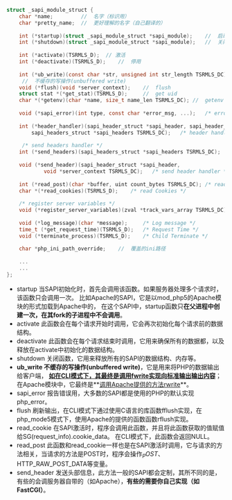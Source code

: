 

```c
struct _sapi_module_struct {
    char *name;         //  名字（标识用）
    char *pretty_name;  //  更好理解的名字（自己翻译的）
 
    int (*startup)(struct _sapi_module_struct *sapi_module);    //  启动函数
    int (*shutdown)(struct _sapi_module_struct *sapi_module);   //  关闭方法
 
    int (*activate)(TSRMLS_D);  // 激活
    int (*deactivate)(TSRMLS_D);    //  停用
 
    int (*ub_write)(const char *str, unsigned int str_length TSRMLS_DC);
     //  不缓存的写操作(unbuffered write)
    void (*flush)(void *server_context);    //  flush
    struct stat *(*get_stat)(TSRMLS_D);     //  get uid
    char *(*getenv)(char *name, size_t name_len TSRMLS_DC); //  getenv
 
    void (*sapi_error)(int type, const char *error_msg, ...);   /* error handler */
 
    int (*header_handler)(sapi_header_struct *sapi_header, sapi_header_op_enum op,
        sapi_headers_struct *sapi_headers TSRMLS_DC);   /* header handler */
 
     /* send headers handler */
    int (*send_headers)(sapi_headers_struct *sapi_headers TSRMLS_DC);
 
    void (*send_header)(sapi_header_struct *sapi_header,
            void *server_context TSRMLS_DC);   /* send header handler */
 
    int (*read_post)(char *buffer, uint count_bytes TSRMLS_DC); /* read POST data */
    char *(*read_cookies)(TSRMLS_D);    /* read Cookies */
 
    /* register server variables */
    void (*register_server_variables)(zval *track_vars_array TSRMLS_DC);
 
    void (*log_message)(char *message);     /* Log message */
    time_t (*get_request_time)(TSRMLS_D);   /* Request Time */
    void (*terminate_process)(TSRMLS_D);    /* Child Terminate */
 
    char *php_ini_path_override;    //  覆盖的ini路径
 
    ...
    ...
};
```

- startup 当SAPI初始化时，首先会调用该函数。如果服务器处理多个请求时，该函数只会调用一次。 比如Apache的SAPI，它是以mod_php5的Apache模块的形式加载到Apache中的， 在这个SAPI中，startup函数只**在父进程中创建一次，在其fork的子进程中不会调用**。
- activate 此函数会在每个请求开始时调用，它会再次初始化每个请求前的数据结构。
- deactivate 此函数会在每个请求结束时调用，它用来确保所有的数据都，以及释放在activate中初始化的数据结构。
- shutdown 关闭函数，它用来释放所有的SAPI的数据结构、内存等。
- **ub_write 不缓存的写操作(unbuffered write)**，它是用来将PHP的数据输出给客户端， <u>**如在CLI模式下，其最终是调用fwrite实现向标准输出输出内容**</u>；在Apache模块中，它最终是**<u>调用Apache提供的方法rwrite</u>**。
- sapi_error 报告错误用，大多数的SAPI都是使用的PHP的默认实现php_error。
- flush 刷新输出，在CLI模式下通过使用C语言的库函数fflush实现，在php_mode5模式下，使用Apache的提供的函数函数rflush实现。
- read_cookie 在SAPI激活时，程序会调用此函数，并且将此函数获取的值赋值给SG(request_info).cookie_data。 在CLI模式下，此函数会返回NULL。
- read_post 此函数和read_cookie一样也是在SAPI激活时调用，它与请求的方法相关，当请求的方法是POST时，程序会操作$_POST、$HTTP_RAW_POST_DATA等变量。
- send_header 发送头部信息，此方法一般的SAPI都会定制，其所不同的是，有些的会调服务器自带的（如Apache），**有些的需要你自己实现（如 FastCGI）**。